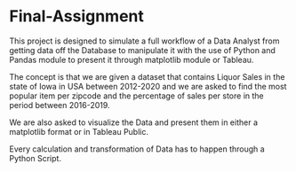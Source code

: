 # Final-Assignment
This project is designed to simulate a full workflow of a Data Analyst from getting data off the Database to manipulate it with the use of Python and Pandas module to present it through matplotlib module or Tableau.


The concept is that we are given a dataset that contains Liquor Sales in the state of Iowa in USA between 2012-2020 and we are asked to find the most popular item per zipcode and the percentage of sales per store in the period between 2016-2019.

We are also asked to visualize the Data and present them in either a matplotlib format or in Tableau Public.

Every calculation and transformation of Data has to happen through a Python Script. 
